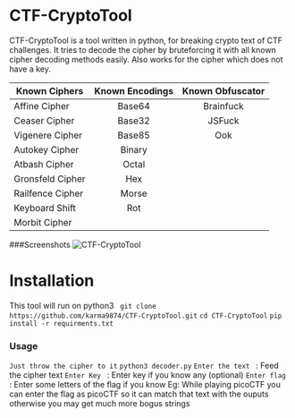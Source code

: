 # CTF-CryptoTool
CTF-CryptoTool is a tool written in python, for breaking crypto text of CTF challenges. It tries to decode the cipher by bruteforcing it with all known cipher decoding methods easily. Also works for the cipher which does not have a key.

| Known Ciphers  | Known Encodings | Known Obfuscator |
| ------------- |:-------------:| :-----:|
| Affine Cipher | Base64 | Brainfuck |
| Ceaser Cipher      | Base32      |   JSFuck |
| Vigenere Cipher | Base85      |     Ook |
| Autokey Cipher | Binary      |    
|Atbash Cipher | Octal      |    
| Gronsfeld Cipher | Hex      |     
| Railfence Cipher | Morse      |     
| Keyboard Shift | Rot      |     
| Morbit Cipher| 

###Screenshots
![CTF-CryptoTool](https://github.com/karma9874/CTF-CryptoTool/blob/master/Screenshots/1.png)

# Installation
This tool will run on python3
``` git clone https://github.com/karma9874/CTF-CryptoTool.git```
``` cd CTF-CryptoTool ```
``` pip install -r requirments.txt ```

### Usage 
` Just throw the cipher to it `
``` python3 decoder.py ```
```Enter the text ``` : Feed the cipher text
```Enter Key ```      : Enter key if you know any (optional)
```Enter flag ```	  : Enter some letters of the flag if you know 
						Eg: While playing picoCTF you can enter the flag as picoCTF so it can match that text with the ouputs otherwise you may get much more bogus strings   	


